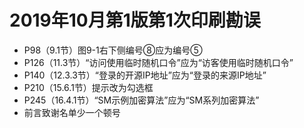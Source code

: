 # 2019年10月第1版第1次印刷勘误  

* P98（9.1节）图9-1右下侧编号⑧应为编号⑤  
* P126（11.3节）“访问使用临时随机口令”应为“访客使用临时随机口令”  
* P140（12.3.3节）“登录的开源IP地址”应为“登录的来源IP地址”  
* P210（15.6.1节）提示改为勾选框  
* P245（16.4.1节）“SM示例加密算法”应为“SM系列加密算法”  
* 前言致谢名单少一个顿号  
